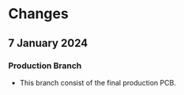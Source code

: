 # Changes

## 7 January 2024
### Production Branch
- This branch consist of the final production PCB.